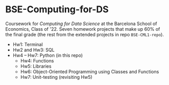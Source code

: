 # BSE-Computing-for-DS
Coursework for *Computing for Data Science* at the Barcelona School of Economics, Class of '22. Seven homework projects that make up 60% of the final grade (the rest from the extended projects in repo `BSE-CML1-repo`). 

* Hw1: Terminal
* Hw2 and Hw3: SQL
* Hw4 – Hw7: Python (in this repo)
  * Hw4: Functions
  * Hw5: Libraries
  * Hw6: Object-Oriented Programming using Classes and Functions
  * Hw7: Unit-testing (revisiting Hw5)
